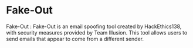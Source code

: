 # Fake-Out
Fake-Out : Fake-Out is an email spoofing tool created by HackEthics138, with security measures provided by  Team Illusion. This tool allows users to send emails that appear to come from a different sender.

